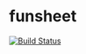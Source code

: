 # funsheet
[![Build Status](https://travis-ci.org/ShepherdJerred/funsheet.svg?branch=master)](https://travis-ci.org/ShepherdJerred/funsheet)

